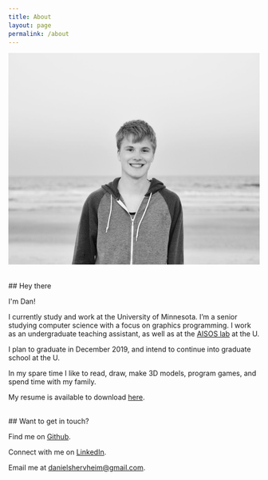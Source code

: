 ```yaml
---
title: About
layout: page
permalink: /about
---
```

![me](/assets/img/about/me.jpg)

<br/>
## Hey there

I'm Dan!

I currently study and work at the University of Minnesota. I’m a senior studying computer science with a focus on graphics programming. I work as an undergraduate teaching assistant, as well as at the [AISOS lab](http://aisos.umn.edu/) at the U.

I plan to graduate in December 2019, and intend to continue into graduate school at the U.

In my spare time I like to read, draw, make 3D models, program games, and spend time with my family.

My resume is available to download [here](https://docs.google.com/document/d/1pAoeWMVmRG-uOplchmDD8qh1SfPuwfCJ26882EFppic/edit?usp=sharing).

<br/>
## Want to get in touch?

Find me on [Github](http://github.com/danielshervheim).

Connect with me on [LinkedIn](https://www.linkedin.com/in/daniel-shervheim-106054178/).

Email me at [danielshervheim@gmail.com](mailto:danielshervheim@gmail.com).
